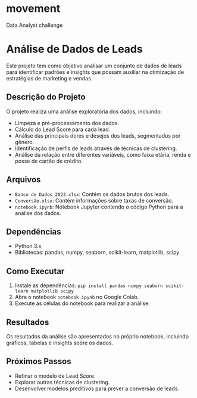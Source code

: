 # movement
Data Analyst challenge

# Análise de Dados de Leads

Este projeto tem como objetivo analisar um conjunto de dados de leads para identificar padrões e insights que possam auxiliar na otimização de estratégias de marketing e vendas.

## Descrição do Projeto

O projeto realiza uma análise exploratória dos dados, incluindo:

- Limpeza e pré-processamento dos dados.
- Cálculo do Lead Score para cada lead.
- Análise das principais dores e desejos dos leads, segmentados por gênero.
- Identificação de perfis de leads através de técnicas de clustering.
- Análise da relação entre diferentes variáveis, como faixa etária, renda e posse de cartão de crédito.

## Arquivos

- `Banco de Dados_2023.xlsx`: Contém os dados brutos dos leads.
- `Conversão.xlsx`: Contém informações sobre taxas de conversão.
- `notebook.ipynb`: Notebook Jupyter contendo o código Python para a análise dos dados.

## Dependências

- Python 3.x
- Bibliotecas: pandas, numpy, seaborn, scikit-learn, matplotlib, scipy

## Como Executar

1. Instale as dependências: `pip install pandas numpy seaborn scikit-learn matplotlib scipy`
2. Abra o notebook `notebook.ipynb` no Google Colab.
3. Execute as células do notebook para realizar a análise.

## Resultados

Os resultados da análise são apresentados no próprio notebook, incluindo gráficos, tabelas e insights sobre os dados.

## Próximos Passos

- Refinar o modelo de Lead Score.
- Explorar outras técnicas de clustering.
- Desenvolver modelos preditivos para prever a conversão de leads.

